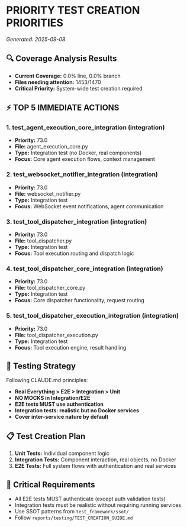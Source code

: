 # PRIORITY TEST CREATION PRIORITIES
*Generated: 2025-09-08*

## 🔍 Coverage Analysis Results
- **Current Coverage:** 0.0% line, 0.0% branch  
- **Files needing attention:** 1453/1470
- **Critical Priority:** System-wide test creation required

## ⚡ TOP 5 IMMEDIATE ACTIONS

### 1. test_agent_execution_core_integration (integration)
- **Priority:** 73.0
- **File:** agent_execution_core.py
- **Type:** Integration test (no Docker, real components)
- **Focus:** Core agent execution flows, context management

### 2. test_websocket_notifier_integration (integration)  
- **Priority:** 73.0
- **File:** websocket_notifier.py
- **Type:** Integration test
- **Focus:** WebSocket event notifications, agent communication

### 3. test_tool_dispatcher_integration (integration)
- **Priority:** 73.0
- **File:** tool_dispatcher.py  
- **Type:** Integration test
- **Focus:** Tool execution routing and dispatch logic

### 4. test_tool_dispatcher_core_integration (integration)
- **Priority:** 73.0
- **File:** tool_dispatcher_core.py
- **Type:** Integration test
- **Focus:** Core dispatcher functionality, request routing

### 5. test_tool_dispatcher_execution_integration (integration)
- **Priority:** 73.0
- **File:** tool_dispatcher_execution.py
- **Type:** Integration test
- **Focus:** Tool execution engine, result handling

## 🎯 Testing Strategy
Following CLAUDE.md principles:
- **Real Everything > E2E > Integration > Unit**
- **NO MOCKS in Integration/E2E**
- **E2E tests MUST use authentication** 
- **Integration tests: realistic but no Docker services**
- **Cover inter-service nature by default**

## 📋 Test Creation Plan
1. **Unit Tests:** Individual component logic
2. **Integration Tests:** Component interaction, real objects, no Docker
3. **E2E Tests:** Full system flows with authentication and real services

## 🚨 Critical Requirements
- All E2E tests MUST authenticate (except auth validation tests)
- Integration tests must be realistic without requiring running services
- Use SSOT patterns from `test_framework/ssot/`
- Follow `reports/testing/TEST_CREATION_GUIDE.md`
